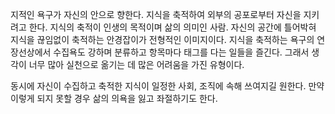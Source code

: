 지적인 욕구가 자신의 안으로 향한다. 지식을 축적하여 외부의 공포로부터 자신을 지키려고 한다. 지식의 축적이 인생의 목적이며 삶의 의미인 사람. 자신의 공간에 틀어박혀 지식을 끊임없이 축적하는 안경잡이가 전형적인 이미지이다. 지식을 축적하는 욕구의 연장선상에서 수집욕도 강하며 분류하고 항목마다 태그를 다는 일들을 즐긴다. 그래서 생각이 너무 많아 실천으로 옮기는 데 많은 어려움을 가진 유형이다.

동시에 자신이 수집하고 축적한 지식이 일정한 사회, 조직에 속해 쓰여지길 원한다. 만약 이렇게 되지 못할 경우 삶의 의욕을 잃고 좌절하기도 한다.